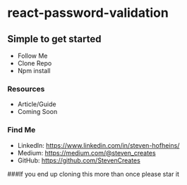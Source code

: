 # react-password-validation

## Simple to get started

- Follow Me
- Clone Repo
- Npm install

### Resources

- Article/Guide
- Coming Soon

### Find Me

- LinkedIn: https://www.linkedin.com/in/steven-hofheins/
- Medium: https://medium.com/@steven_creates
- GitHub: https://github.com/StevenCreates

###If you end up cloning this more than once please star it
